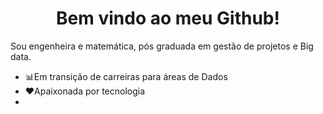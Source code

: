 <h1 align="center"> Bem vindo ao meu Github! </h1>

Sou engenheira e matemática, pós graduada em gestão de projetos e Big data. 
- 📊Em transição de carreiras para áreas de Dados
- ♥Apaixonada por tecnologia
- 







